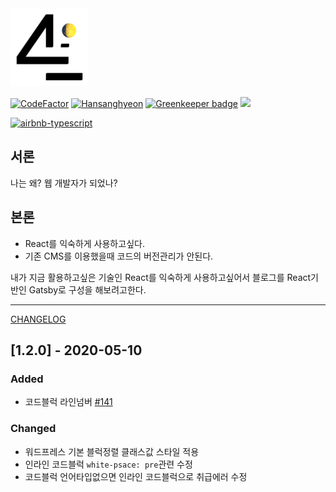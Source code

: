 <a href="https://4log.hapas.io/">
  <img width="125" src="static/4log-logo.png">
</a>

[![CodeFactor](https://www.codefactor.io/repository/github/hansanghyeon/4log/badge)](https://www.codefactor.io/repository/github/hansanghyeon/4log)
[![Hansanghyeon](https://circleci.com/gh/Hansanghyeon/4log.svg?style=shield)](https://app.circleci.com/pipelines/github/Hansanghyeon/4log)
[![Greenkeeper badge](https://badges.greenkeeper.io/Hansanghyeon/4log.svg)](https://greenkeeper.io/)
<a href="https://hits.seeyoufarm.com"/><img src="https://hits.seeyoufarm.com/api/count/incr/badge.svg?url=https%3A%2F%2Fgithub.com%2FHansanghyeon%2F4log"/></a>

[![airbnb-typescript](https://img.shields.io/badge/code%20style-airbnb--typescript-blue)](https://github.com/iamturns/eslint-config-airbnb-typescript)

## 서론

나는 왜? 웹 개발자가 되었나?

## 본론

- React를 익숙하게 사용하고싶다.
- 기존 CMS를 이용했을때 코드의 버전관리가 안된다.

내가 지금 활용하고싶은 기술인 React를 익숙하게 사용하고싶어서 블로그를 React기반인 Gatsby로 구성을 해보려고한다.

---

[CHANGELOG](CHANGELOG.md)

## [1.2.0] - 2020-05-10

### Added

- 코드블럭 라인넘버 [#141](https://github.com/Hansanghyeon/4log/issues/141)

### Changed

- 워드프레스 기본 블럭정렬 클래스값 스타일 적용
- 인라인 코드블럭 `white-psace: pre`관련 수정
- 코드블럭 언어타입없으면 인라인 코드블럭으로 취급에러 수정